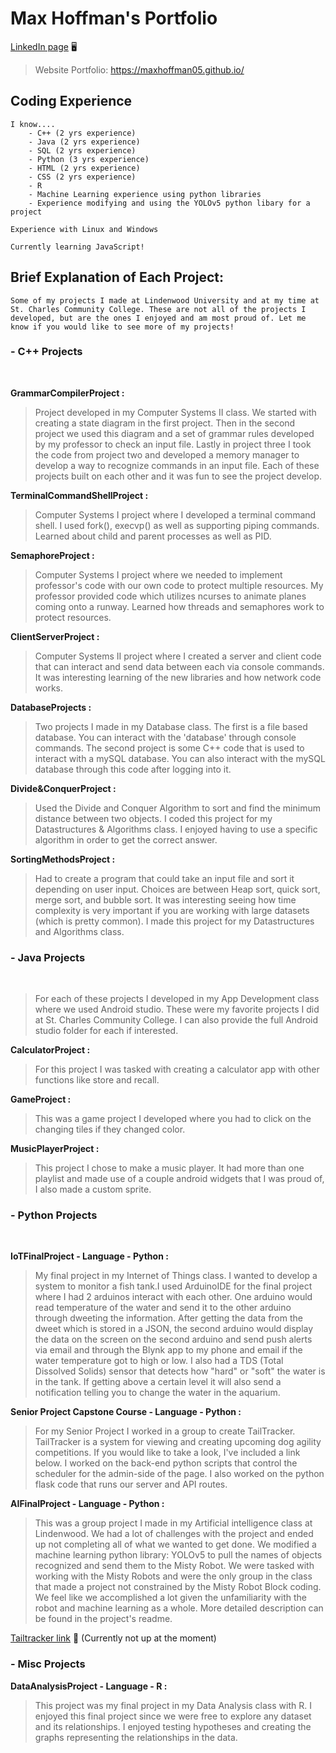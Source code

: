 # Max Hoffman's Portfolio

[LinkedIn page](https://www.linkedin.com/in/max-hoffman-543714312/?trk=opento_sprofile_topcard) :desktop_computer:

> Website Portfolio: https://maxhoffman05.github.io/

## Coding Experience

    I know....
        - C++ (2 yrs experience)
        - Java (2 yrs experience)
        - SQL (2 yrs experience)
        - Python (3 yrs experience)
        - HTML (2 yrs experience)
        - CSS (2 yrs experience)
        - R
        - Machine Learning experience using python libraries
        - Experience modifying and using the YOLOv5 python libary for a project

    Experience with Linux and Windows

    Currently learning JavaScript!

## Brief Explanation of Each Project:

    Some of my projects I made at Lindenwood University and at my time at St. Charles Community College. These are not all of the projects I developed, but are the ones I enjoyed and am most proud of. Let me know if you would like to see more of my projects!

### - C++ Projects

<br/>

**GrammarCompilerProject :**
<br/>

> Project developed in my Computer Systems II class. We started with creating a state diagram in the first project. Then in the second project we used this diagram and a set of grammar rules developed by my professor to check an input file. Lastly in project three I took the code from project two and developed a memory manager to develop a way to recognize commands in an input file. Each of these projects built on each other and it was fun to see the project develop.

**TerminalCommandShellProject :**
<br/>

> Computer Systems I project where I developed a terminal command shell. I used fork(), execvp() as well as supporting piping commands. Learned about child and parent processes as well as PID.

**SemaphoreProject :**
<br/>

> Computer Systems I project where we needed to implement professor's code with our own code to protect multiple resources. My professor provided code which utilizes ncurses to animate planes coming onto a runway. Learned how threads and semaphores work to protect resources.

**ClientServerProject :**
<br/>

> Computer Systems II project where I created a server and client code that can interact and send data between each via console commands. It was interesting learning of the new libraries and how network code works.

**DatabaseProjects :**
<br/>

> Two projects I made in my Database class. The first is a file based database. You can interact with the 'database' through console commands. The second project is some C++ code that is used to interact with a mySQL database. You can also interact with the mySQL database through this code after logging into it.

**Divide&ConquerProject :**
<br/>

> Used the Divide and Conquer Algorithm to sort and find the minimum distance between two objects. I coded this project for my Datastructures & Algorithms class. I enjoyed having to use a specific algorithm in order to get the correct answer.

**SortingMethodsProject :**
<br/>

> Had to create a program that could take an input file and sort it depending on user input. Choices are between Heap sort, quick sort, merge sort, and bubble sort. It was interesting seeing how time complexity is very important if you are working with large datasets (which is pretty common). I made this project for my Datastructures and Algorithms class.

### - Java Projects

<br/>

> For each of these projects I developed in my App Development class where we used Android studio. These were my favorite projects I did at St. Charles Community College. I can also provide the full Android studio folder for each if interested.

**CalculatorProject :**
<br/>

> For this project I was tasked with creating a calculator app with other functions like store and recall.

**GameProject :**
<br/>

> This was a game project I developed where you had to click on the changing tiles if they changed color.

**MusicPlayerProject :**
<br/>

> This project I chose to make a music player. It had more than one playlist and made use of a couple android widgets that I was proud of, I also made a custom sprite.

### - Python Projects

<br/>

**IoTFinalProject - Language - Python :**
<br/>

> My final project in my Internet of Things class. I wanted to develop a system to monitor a fish tank.I used ArduinoIDE for the final project where I had 2 arduinos interact with each other. One arduino would read temperature of the water and send it to the other arduino through dweeting the information. After getting the data from the dweet which is stored in a JSON, the second arduino would display the data on the screen on the second arduino and send push alerts via email and through the Blynk app to my phone and email if the water temperature got to high or low. I also had a TDS (Total Dissolved Solids) sensor that detects how "hard" or "soft" the water is in the tank. If getting above a certain level it will also send a notification telling you to change the water in the aquarium.

**Senior Project Capstone Course - Language - Python :**
<br/>

> For my Senior Project I worked in a group to create TailTracker. TailTracker is a system for viewing and creating upcoming dog agility competitions. If you would like to take a look, I've included a link below. I worked on the back-end python scripts that control the scheduler for the admin-side of the page. I also worked on the python flask code that runs our server and API routes.

**AIFinalProject - Language - Python :**
<br/>

> This was a group project I made in my Artificial intelligence class at Lindenwood. We had a lot of challenges with the project and ended up not completing all of what we wanted to get done. We modified a machine learning python library: YOLOv5 to pull the names of objects recognized and send them to the Misty Robot. We were tasked with working with the Misty Robots and were the only group in the class that made a project not constrained by the Misty Robot Block coding. We feel like we accomplished a lot given the unfamiliarity with the robot and machine learning as a whole. More detailed description can be found in the project's readme.

[Tailtracker link](https://tailtracker.ddns.net/login) :paw_prints:
(Currently not up at the moment)

### - Misc Projects

**DataAnalysisProject - Language - R :**
<br/>

> This project was my final project in my Data Analysis class with R. I enjoyed this final project since we were free to explore any dataset and its relationships. I enjoyed testing hypotheses and creating the graphs representing the relationships in the data.

